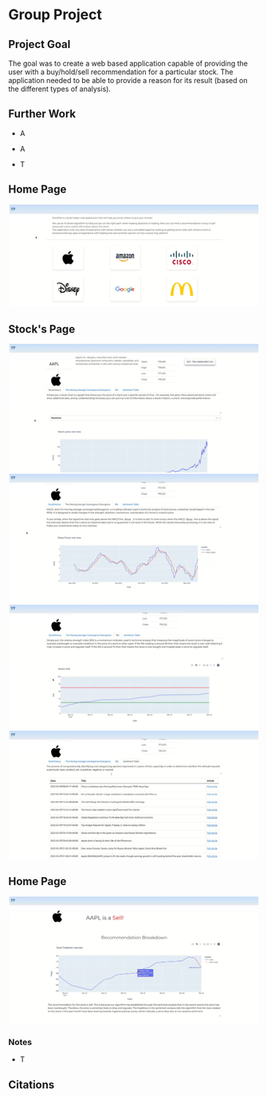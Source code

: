# Group Project

## Project Goal

The goal was to create a web based application capable of providing the user with a buy/hold/sell recommendation for a particular stock. The application needed to be able to provide a reason for its result (based on the different types of analysis).

## Further Work
* A

* A

* T


## Home Page

<p align="center">
  <img src="Github/Home.png" width="500" />
</p>


## Stock's Page

<p align="center">
  <img src="Github/Stock History.png" width="500" />
  <img src="Github/MACD.png" width="500" />
  <img src="Github/RSI.png" width="500" />
  <img src="Github/Sentiment.png" width="500" />
</p>


## Home Page

<p align="center">
  <img src="Github/Breakdown.png" width="500" />
</p>


### Notes
* T

## Citations

